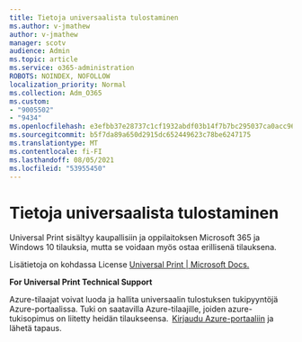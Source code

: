 ```yaml
---
title: Tietoja universaalista tulostaminen
ms.author: v-jmathew
author: v-jmathew
manager: scotv
audience: Admin
ms.topic: article
ms.service: o365-administration
ROBOTS: NOINDEX, NOFOLLOW
localization_priority: Normal
ms.collection: Adm_O365
ms.custom:
- "9005502"
- "9434"
ms.openlocfilehash: e3efbb37e28737c1cf1932abdf03b14f7b7bc295037ca0acc9602d8864b4a8ae
ms.sourcegitcommit: b5f7da89a650d2915dc652449623c78be6247175
ms.translationtype: MT
ms.contentlocale: fi-FI
ms.lasthandoff: 08/05/2021
ms.locfileid: "53955450"
---
```

# <a name="about-universal-print"></a>Tietoja universaalista tulostaminen

Universal Print sisältyy kaupallisiin ja oppilaitoksen Microsoft 365 ja Windows 10 tilauksia, mutta se voidaan myös ostaa erillisenä tilauksena.

Lisätietoja on kohdassa License [Universal Print | Microsoft Docs.](https://docs.microsoft.com/universal-print/fundamentals/universal-print-license)

**For Universal Print Technical Support**

Azure-tilaajat voivat luoda ja hallita universaalin tulostuksen tukipyyntöjä Azure-portaalissa. Tuki on saatavilla Azure-tilaajille, joiden azure-tukisopimus on liitetty heidän tilaukseensa.  [Kirjaudu Azure-portaaliin](https://ms.portal.azure.com/#blade/Microsoft_Azure_Support/HelpAndSupportBlade/newsupportrequest) ja lähetä tapaus.
